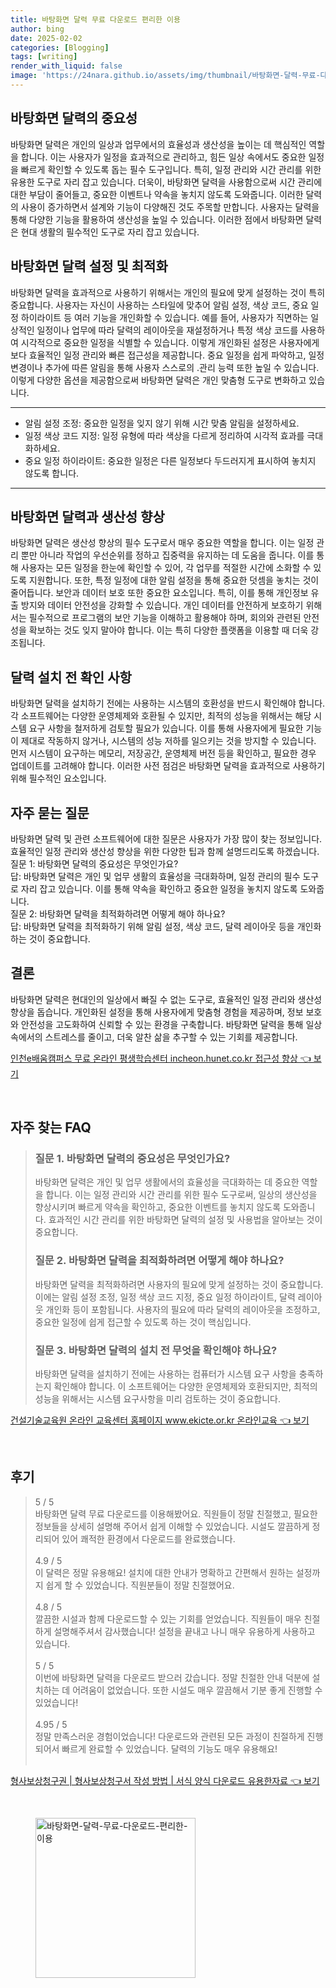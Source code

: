 ```yaml
---
title: 바탕화면 달력 무료 다운로드 편리한 이용
author: bing
date: 2025-02-02
categories: [Blogging]
tags: [writing]
render_with_liquid: false
image: 'https://24nara.github.io/assets/img/thumbnail/바탕화면-달력-무료-다운로드-편리한-이용.webp'
---
```



<h2 id='바탕화면_달력의_중요성'>바탕화면 달력의 중요성</h2>

<p>바탕화면 달력은 개인의 일상과 업무에서의 효율성과 생산성을 높이는 데 핵심적인 역할을 합니다. 이는 사용자가 일정을 효과적으로 관리하고, 힘든 일상 속에서도 중요한 일정을 빠르게 확인할 수 있도록 돕는 필수 도구입니다. 특히, 일정 관리와 시간 관리를 위한 유용한 도구로 자리 잡고 있습니다. 더욱이, 바탕화면 달력을 사용함으로써 시간 관리에 대한 부담이 줄어들고, 중요한 이벤트나 약속을 놓치지 않도록 도와줍니다. 이러한 달력의 사용이 증가하면서 설계와 기능이 다양해진 것도 주목할 만합니다. 사용자는 달력을 통해 다양한 기능을 활용하여 생산성을 높일 수 있습니다. 이러한 점에서 바탕화면 달력은 현대 생활의 필수적인 도구로 자리 잡고 있습니다.</p>

<h2 id='바탕화면_달력_설정 및_최적화'>바탕화면 달력 설정 및 최적화</h2>

<p>바탕화면 달력을 효과적으로 사용하기 위해서는 개인의 필요에 맞게 설정하는 것이 특히 중요합니다. 사용자는 자신이 사용하는 스타일에 맞추어 알림 설정, 색상 코드, 중요 일정 하이라이트 등 여러 기능을 개인화할 수 있습니다. 예를 들어, 사용자가 직면하는 일상적인 일정이나 업무에 따라 달력의 레이아웃을 재설정하거나 특정 색상 코드를 사용하여 시각적으로 중요한 일정을 식별할 수 있습니다. 이렇게 개인화된 설정은 사용자에게 보다 효율적인 일정 관리와 빠른 접근성을 제공합니다. 중요 일정을 쉽게 파악하고, 일정 변경이나 추가에 따른 알림을 통해 사용자 스스로의 .관리 능력 또한 높일 수 있습니다. 이렇게 다양한 옵션을 제공함으로써 바탕화면 달력은 개인 맞춤형 도구로 변화하고 있습니다.</p>

<hr />

<ul>
    <li>알림 설정 조정: 중요한 일정을 잊지 않기 위해 시간 맞춤 알림을 설정하세요.</li>
    <li>일정 색상 코드 지정: 일정 유형에 따라 색상을 다르게 정리하여 시각적 효과를 극대화하세요.</li>
    <li>중요 일정 하이라이트: 중요한 일정은 다른 일정보다 두드러지게 표시하여 놓치지 않도록 합니다.</li>
</ul>

<hr />

<h2 id='바탕화면_달력과_생산성_향상'>바탕화면 달력과 생산성 향상</h2>

<p>바탕화면 달력은 생산성 향상의 필수 도구로서 매우 중요한 역할을 합니다. 이는 일정 관리 뿐만 아니라 작업의 우선순위를 정하고 집중력을 유지하는 데 도움을 줍니다. 이를 통해 사용자는 모든 일정을 한눈에 확인할 수 있어, 각 업무를 적절한 시간에 소화할 수 있도록 지원합니다. 또한, 특정 일정에 대한 알림 설정을 통해 중요한 덧셈을 놓치는 것이 줄어듭니다. 보안과 데이터 보호 또한 중요한 요소입니다. 특히, 이를 통해 개인정보 유출 방지와 데이터 안전성을 강화할 수 있습니다. 개인 데이터를 안전하게 보호하기 위해서는 필수적으로 프로그램의 보안 기능을 이해하고 활용해야 하며, 회의와 관련된 안전성을 확보하는 것도 잊지 말아야 합니다. 이는 특히 다양한 플랫폼을 이용할 때 더욱 강조됩니다.</p>

<h2 id='달력_설치_전_확인사항'>달력 설치 전 확인 사항</h2>

<p>바탕화면 달력을 설치하기 전에는 사용하는 시스템의 호환성을 반드시 확인해야 합니다. 각 소프트웨어는 다양한 운영체제와 호환될 수 있지만, 최적의 성능을 위해서는 해당 시스템 요구 사항을 철저하게 검토할 필요가 있습니다. 이를 통해 사용자에게 필요한 기능이 제대로 작동하지 않거나, 시스템의 성능 저하를 일으키는 것을 방지할 수 있습니다. 먼저 시스템이 요구하는 메모리, 저장공간, 운영체제 버전 등을 확인하고, 필요한 경우 업데이트를 고려해야 합니다. 이러한 사전 점검은 바탕화면 달력을 효과적으로 사용하기 위해 필수적인 요소입니다.</p>

<h2 id='자주_묻는_질문'>자주 묻는 질문</h2>

<p>바탕화면 달력 및 관련 소프트웨어에 대한 질문은 사용자가 가장 많이 찾는 정보입니다. 효율적인 일정 관리와 생산성 향상을 위한 다양한 팁과 함께 설명드리도록 하겠습니다.<br>질문 1: 바탕화면 달력의 중요성은 무엇인가요? <br>답: 바탕화면 달력은 개인 및 업무 생활의 효율성을 극대화하며, 일정 관리의 필수 도구로 자리 잡고 있습니다. 이를 통해 약속을 확인하고 중요한 일정을 놓치지 않도록 도와줍니다. <br>질문 2: 바탕화면 달력을 최적화하려면 어떻게 해야 하나요? <br>답: 바탕화면 달력을 최적화하기 위해 알림 설정, 색상 코드, 달력 레이아웃 등을 개인화하는 것이 중요합니다.</p>

<h2 id='결론'>결론</h2>

<p>바탕화면 달력은 현대인의 일상에서 빠질 수 없는 도구로, 효율적인 일정 관리와 생산성 향상을 돕습니다. 개인화된 설정을 통해 사용자에게 맞춤형 경험을 제공하며, 정보 보호와 안전성을 고도화하여 신뢰할 수 있는 환경을 구축합니다. 바탕화면 달력을 통해 일상 속에서의 스트레스를 줄이고, 더욱 알찬 삶을 추구할 수 있는 기회를 제공합니다.</p>


<p><a class="click-button" title="인천e배움캠퍼스 무료 온라인 평생학습센터 incheon.hunet.co.kr 접근성 향상" href="https://24nara.github.io/posts/%EC%9D%B8%EC%B2%9Ce%EB%B0%B0%EC%9B%80%EC%BA%A0%ED%8D%BC%EC%8A%A4-%EB%AC%B4%EB%A3%8C-%EC%98%A8%EB%9D%BC%EC%9D%B8-%ED%8F%89%EC%83%9D%ED%95%99%EC%8A%B5%EC%84%BC%ED%84%B0-incheon.hunet.co.kr-%EC%A0%91%EA%B7%BC%EC%84%B1-%ED%96%A5%EC%83%81/" rel="dofollow">인천e배움캠퍼스 무료 온라인 평생학습센터 incheon.hunet.co.kr 접근성 향상 👈 보기</a></p><br>
<h2 id='자주_찾는_FAQ'>자주 찾는 FAQ</h2>
<div itemscope="" itemtype="https://schema.org/FAQPage"> 
<blockquote> 
<div itemscope="" itemprop="mainEntity" itemtype="https://schema.org/Question"> 
<h3 itemprop="name">질문 1. 바탕화면 달력의 중요성은 무엇인가요?</h3> 
<div itemscope="" itemprop="acceptedAnswer" itemtype="https://schema.org/Answer"> 
<span itemprop="text"> 
<p>바탕화면 달력은 개인 및 업무 생활에서의 효율성을 극대화하는 데 중요한 역할을 합니다. 이는 일정 관리와 시간 관리를 위한 필수 도구로써, 일상의 생산성을 향상시키며 빠르게 약속을 확인하고, 중요한 이벤트를 놓치지 않도록 도와줍니다. 효과적인 시간 관리를 위한 바탕화면 달력의 설정 및 사용법을 알아보는 것이 중요합니다.</p> 
</span> 
</div> 
</div> 

<div itemscope="" itemprop="mainEntity" itemtype="https://schema.org/Question"> 
<h3 itemprop="name">질문 2. 바탕화면 달력을 최적화하려면 어떻게 해야 하나요?</h3> 
<div itemscope="" itemprop="acceptedAnswer" itemtype="https://schema.org/Answer"> 
<span itemprop="text"> 
<p>바탕화면 달력을 최적화하려면 사용자의 필요에 맞게 설정하는 것이 중요합니다. 이에는 알림 설정 조정, 일정 색상 코드 지정, 중요 일정 하이라이트, 달력 레이아웃 개인화 등이 포함됩니다. 사용자의 필요에 따라 달력의 레이아웃을 조정하고, 중요한 일정에 쉽게 접근할 수 있도록 하는 것이 핵심입니다.</p> 
</span> 
</div> 
</div> 

<div itemscope="" itemprop="mainEntity" itemtype="https://schema.org/Question"> 
<h3 itemprop="name">질문 3. 바탕화면 달력의 설치 전 무엇을 확인해야 하나요?</h3> 
<div itemscope="" itemprop="acceptedAnswer" itemtype="https://schema.org/Answer"> 
<span itemprop="text"> 
<p>바탕화면 달력을 설치하기 전에는 사용하는 컴퓨터가 시스템 요구 사항을 충족하는지 확인해야 합니다. 이 소프트웨어는 다양한 운영체제와 호환되지만, 최적의 성능을 위해서는 시스템 요구사항을 미리 검토하는 것이 중요합니다.</p> 
</span> 
</div> 
</div> 
</blockquote> 
</div>
<p><a class="click-button" title="건설기술교육원 온라인 교육센터 홈페이지 www.ekicte.or.kr 온라인교육" href="https://24nara.github.io/posts/%EA%B1%B4%EC%84%A4%EA%B8%B0%EC%88%A0%EA%B5%90%EC%9C%A1%EC%9B%90-%EC%98%A8%EB%9D%BC%EC%9D%B8-%EA%B5%90%EC%9C%A1%EC%84%BC%ED%84%B0-%ED%99%88%ED%8E%98%EC%9D%B4%EC%A7%80-www.ekicte.or.kr-%EC%98%A8%EB%9D%BC%EC%9D%B8%EA%B5%90%EC%9C%A1/" rel="dofollow">건설기술교육원 온라인 교육센터 홈페이지 www.ekicte.or.kr 온라인교육 👈 보기</a></p><br>
<h2 id='후기'>후기</h2>
<div itemscope itemtype="https://schema.org/Product">
  <blockquote>
  <div itemprop="review" itemscope itemtype="https://schema.org/Review">
      <div itemprop="reviewRating" itemscope itemtype="https://schema.org/Rating"> <span itemprop="ratingValue">5</span> / <span itemprop="bestRating">5</span> </div>
      <span itemprop="reviewBody">바탕화면 달력 무료 다운로드를 이용해봤어요. 직원들이 정말 친절했고, 필요한 정보들을 상세히 설명해 주어서 쉽게 이해할 수 있었습니다. 시설도 깔끔하게 정리되어 있어 쾌적한 환경에서 다운로드를 완료했습니다.</span>
  </div>
  <br>
  <div itemprop="review" itemscope itemtype="https://schema.org/Review">
      <div itemprop="reviewRating" itemscope itemtype="https://schema.org/Rating"> <span itemprop="ratingValue">4.9</span> / <span itemprop="bestRating">5</span> </div>
      <span itemprop="reviewBody">이 달력은 정말 유용해요! 설치에 대한 안내가 명확하고 간편해서 원하는 설정까지 쉽게 할 수 있었습니다. 직원분들이 정말 친절했어요.</span>
  </div>
  <br>
  <div itemprop="review" itemscope itemtype="https://schema.org/Review">
      <div itemprop="reviewRating" itemscope itemtype="https://schema.org/Rating"> <span itemprop="ratingValue">4.8</span> / <span itemprop="bestRating">5</span> </div>
      <span itemprop="reviewBody">깔끔한 시설과 함께 다운로드할 수 있는 기회를 얻었습니다. 직원들이 매우 친절하게 설명해주셔서 감사했습니다! 설정을 끝내고 나니 매우 유용하게 사용하고 있습니다.</span>
  </div>
  <br>
  <div itemprop="review" itemscope itemtype="https://schema.org/Review">
      <div itemprop="reviewRating" itemscope itemtype="https://schema.org/Rating"> <span itemprop="ratingValue">5</span> / <span itemprop="bestRating">5</span> </div>
      <span itemprop="reviewBody">이번에 바탕화면 달력을 다운로드 받으러 갔습니다. 정말 친절한 안내 덕분에 설치하는 데 어려움이 없었습니다. 또한 시설도 매우 깔끔해서 기분 좋게 진행할 수 있었습니다!</span>
  </div>
  <br>
  <div itemprop="review" itemscope itemtype="https://schema.org/Review">
      <div itemprop="reviewRating" itemscope itemtype="https://schema.org/Rating"> <span itemprop="ratingValue">4.95</span> / <span itemprop="bestRating">5</span> </div>
      <span itemprop="reviewBody">정말 만족스러운 경험이었습니다! 다운로드와 관련된 모든 과정이 친절하게 진행되어서 빠르게 완료할 수 있었습니다. 달력의 기능도 매우 유용해요!</span>
  </div>
  <br>
  </blockquote>
</div>
<p><a class="click-button" title="형사보상청구권 | 형사보상청구서 작성 방법 | 서식 양식 다운로드 유용한자료" href="https://24nara.github.io/posts/%ED%98%95%EC%82%AC%EB%B3%B4%EC%83%81%EC%B2%AD%EA%B5%AC%EA%B6%8C-%ED%98%95%EC%82%AC%EB%B3%B4%EC%83%81%EC%B2%AD%EA%B5%AC%EC%84%9C-%EC%9E%91%EC%84%B1-%EB%B0%A9%EB%B2%95-%EC%84%9C%EC%8B%9D-%EC%96%91%EC%8B%9D-%EB%8B%A4%EC%9A%B4%EB%A1%9C%EB%93%9C-%EC%9C%A0%EC%9A%A9%ED%95%9C%EC%9E%90%EB%A3%8C/" rel="dofollow">형사보상청구권 | 형사보상청구서 작성 방법 | 서식 양식 다운로드 유용한자료 👈 보기</a></p><br>
<figure class="image"><img src="https://24nara.github.io/assets/img/thumbnail/바탕화면-달력-무료-다운로드-편리한-이용.webp" alt="바탕화면-달력-무료-다운로드-편리한-이용" width="256" height="256"></figure>